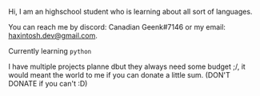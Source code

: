 Hi, I am an highschool student who is learning about all sort of languages.

You can reach me by discord: Canadian Geenk#7146 or my email: haxintosh.dev@gmail.com.   

Currently learning `python`  

I have multiple projects planne dbut they always need some budget ;/, it would meant the world to me if you can donate a little sum. (DON'T DONATE if you can't :D)  


